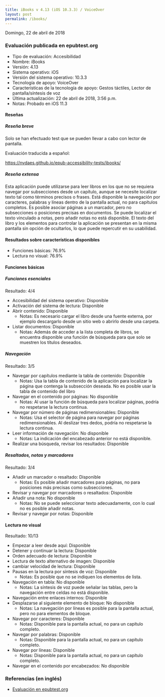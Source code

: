 ```yaml
---
title: iBooks v 4.13 (iOS 10.3.3) / VoiceOver 
layout: post
permalink: /ibooks/
---
```


<footer>Domingo, 22 de abril de 2018</footer>

###  Evaluación publicada en epubtest.org ###

- Tipo de evaluación: Accesibilidad
- Nombre: iBooks
- Versión: 4.13
- Sistema operativo: iOS
- Versión del sistema operativo: 10.3.3 
- Tecnología de apoyo: VoiceOver
- Características de la tecnología de apoyo: Gestos táctiles, Lector de pantalla/síntesis de voz
- Última actualización: 22 de abril de 2018, 3:56 p.m.
- Notas: Probado en iOS 11.3

#### Reseñas ####

##### Reseña breve #####

Solo se han efectuado test que se pueden llevar a cabo con lector de pantalla.

Evaluación traducida a español:

https://nvdaes.github.io/epub-accessibility-tests/ibooks/

##### Reseña extensa #####

Esta aplicación puede utilizarse para leer libros en los que no se requiera navegar por subsecciones desde un capítulo, aunque se necesite localizar texto tal como términos precisos o frases. Está disponible la navegación por caracteres, palabras y líneas dentro de la pantalla actual, no para capítulos completos. Es posible asociar páginas a un marcador, pero no subsecciones o posiciones precisas en documentos. Se puede localizar el texto vinculado a notas, pero añadir notas no está disponible. El texto del libro y los elementos para controlar la aplicación se presentan en la misma pantalla sin opción de ocultarlos, lo que puede repercutir en su usabilidad.

#### Resultados sobre características disponibles ####

- Funciones básicas: 76.9%
- Lectura no visual: 76.9%

#### Funciones básicas ####

##### Funciones esenciales #####

Resultado: 4/4

- Accesibilidad del sistema operativo: Disponible
- Activación del sistema de lectura: Disponible
- Abrir contenido: Disponible
	- Notas: Es necesario cargar el libro desde una fuente externa, por ejemplo descargarlo desde un sitio web o abrirlo desde una carpeta.
- Listar documentos: Disponible
	- Notas: Además de acceder a la lista completa de libros, se encuentra disponible una función de búsqueda para que solo se muestren los títulos deseados.

##### Navegación #####

Resultado: 3/5

- Navegar por capítulos mediante la tabla de contenido: Disponible
	- Notas: Usa la tabla de contenido de la aplicación para localizar la página que contenga la subsección deseada. No es posible usar la tabla de contenido del libro
- Navegar en el contenido por páginas: No disponible
	- Notas: Al usar la función de búsqueda para localizar páginas, podría no respetarse la lectura continua.
- Navegar por número de páginas redimensionables: Disponible
	- Notas: Usa el selector de página para navegar por páginas redimensionables. Al deslizar tres dedos, podría no respetarse la lectura continua.
- Leer información de navegación: No disponible
	- Notas: La indicación del encabezado anterior no está disponible.
- Realizar una búsqueda, revisar los resultados: Disponible

##### Resaltados, notas y marcadores #####

Resultado: 3/4

- Añadir un marcador o resaltado: Disponible
	- Notas: Es posible añadir marcadores para páginas, no para posiciones más precisas como subsecciones.
- Revisar y navegar por marcadores o resaltados: Disponible
- Añadir una nota: No disponible
	- Notas: No se puede seleccionar texto adecuadamente, con lo cual no es posible añadir notas.
- Revisar y navegar por notas: Disponible

#### Lectura no visual ####

Resultado: 10/13

- Empezar a leer desde aquí: Disponible
- Detener y continuar la lectura: Disponible
- Orden adecuado de lectura: Disponible
- Lectura de texto alternativo de imagen: Disponible
- cambiar velocidad de lectura: Disponible
- Pausas en la lectura por síntesis de voz: Disponible
	- Notas: Es posible que no se indiquen los elementos de lista.
- Navegación en tabla: No disponible
	- Notas: La síntesis de voz puede señalar las tablas, pero la navegación entre celdas no está disponible.
- Navegación entre enlaces internos: Disponible
- Desplazarse al siguiente elemento de bloque: No disponible
	- Notas: La navegación por líneas es posible para la pantalla actual, pero no para elementos de bloque.
- Navegar por caracteres: Disponible
	- Notas: Disponible para la pantalla actual, no para un capítulo completo.
- Navegar por palabras: Disponible
	- Notas: Disponible para la pantalla actual, no para un capítulo completo.
- Navegar por líneas: Disponible
	- Notas: Disponible para la pantalla actual, no para un capítulo completo.
- Navegar en el contenido por encabezados: No disponible

### Referencias (en inglés) ###

- [Evaluación en epubtest.org](http://epubtest.org/evaluation/461/)
